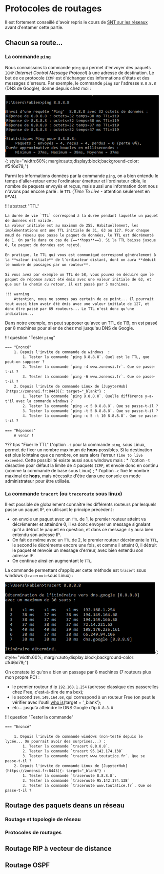 # Protocoles de routages

Il est fortement conseillé d'avoir repris le cours de [SNT sur les réseaux](../../../../SNT/Reseaux/TCP_IP/) avant d'entamer cette partie.

## Chacun sa route...

### La commande `ping`

Nous connaissons la commande `ping` qui permet d'envoyer des paquets `ICMP` (*Internet Control Message Protocol*) à une adresse de destination. Le but de ce protocole `ICMP` est d'échanger des informations d'états et des messages d'erreurs. Par exemple, le commande `ping` sur l'adresse `8.8.8.8` (DNS de Google), donne depuis chez moi :

![Ping1.png](Ping1.png){: style="width:60%; margin:auto;display:block;background-color: #546d78;"}

Parmi les informations données par la commande `ping`, on a bien entendu le temps d'aller-retour entre l'ordinateur émetteur et l'ordinateur cible, le nombre de paquets envoyés et reçus, mais aussi une information dont nous n'avons pas encore parlé : le `TTL` (*Time To Live* - attention seulement en IPV4).

!!! abstract "TTL"

	La durée de vie `TTL` correspond à la durée pendant laquelle un paquet de données est valide. 
	La valeur initiale est au maximum de 255. Habituellement, les implémentations ont une TTL initiale de 31, 63 ou 127. Pour chaque nœud de réseau que passe le paquet de données, le TTL est décrémenté de 1. On parle dans ce cas de {==**hops**==}. Si la TTL baisse jusque 0, le paquet de données est rejeté.

	En pratique, le TTL qui vous est communiqué correspond généralement à la **valeur initiale** de l’ordinateur distant, dont on aura **déduit le nombre de passages par un routeur**.

	Si vous avez par exemple un TTL de 58, vous pouvez en déduire que le paquet de réponse avait été émis avec une valeur initiale de 63, et que sur le chemin du retour, il est passé par 5 machines.
	
	!!! warning
		Attention, nous ne sommes pas certain de ce point... Il pourrait tout aussi bien avoir été émis avec une valeur initiale de 127, et donc être passé par 69 routeurs... Le TTL n'est donc qu'une indication...
		
Dans notre exemple, on peut supposer qu'avec un TTL de 119, on est passé par 8 machines pour aller de chez moi jusqu'au DNS de Google.

!!! question "Tester `ping`"

	=== "Enoncé"
		1. Depuis l'invite de commande de windows  :
			1. Tester la commande `ping 8.8.8.8`. Quel est le TTL, que peut-on supposer ?
			2. Tester la commande `ping -4 www.zonensi.fr`. Que se passe-t-il ?
			3. Tester la commande `ping -6 www.zonensi.fr`. Que se passe-t-il ?
		2. Depuis l'invite de commande Linux de [JupyterHub](https://zonensi.fr:8443){: target="_blank"} :
			1. Tester la commande `ping 8.8.8.8`. Quelle différence y-a-t'il avec la commande windows ?
			2. Tester la commande `ping -c 5 8.8.8.8`. Que se passe-t-il ?
			3. Tester la commande `ping -t 5 8.8.8.8`. Que se passe-t-il ?
			4. Tester la commande `ping -c 5 -t 10 8.8.8.8`. Que se passe-t-il ?
			
	=== "Réponses"
		A venir !
		
??? tips "Fixer le TTL"
	L'option `-t` pour la commande `ping`, sous Linux, permet de fixer un nombre maximum de **hops** possibles. Si la destination est plus lointaine que ce nombre, on aura alors l'erreur `Time to live exceeded`.
	Cette possibilité existe aussi sous windows mais :
	* l'option `-t` désactive poar défaut la limite de 4 paquets `ICMP`, et envoie donc en continu (comme la commande de base sous Linux) ;
	* l'option `-c` fixe le nombre maximal de **hops**, mais nécessite d'être dans une console en mode administrateur pour être utilisée.
	
### La commande `tracert` (ou `traceroute` sous linux)
		
Il est possible de globalement connaître les différents routeurs par lesquels passe un paquet IP, en utilisant le principe précédent :

* on envoie un paquet avec un `TTL` de 1, le premier routeur atteint va décrémenter et atteindre 0, il va donc envoyer un message signalant qu'il a détruit le paquet en question, et dans ce message il y aura bien entendu son adresse IP.
* On fait de même avec un `TTL` de 2, le premier routeur décrémente le `TTL`, le second le décrémente encore une fois, et comme il atteint 0, il détruit le paquet et renvoie un message d'erreur, avec bien entendu son adresse IP.
* On continue ainsi en augmentant le `TTL`.

La commande permettant d'appliquer cette méthode est `tracert` sous windows (`traceroute`sous Linux) :

![Tracert.png](Tracert.png){: style="width:60%; margin:auto;display:block;background-color: #546d78;"}

On constate ici qu'on a bien un passage par 8 machines (7 routeurs plus mon propre PC) :

* le premier routeur d'ip `192.168.1.254` (adresse classique des passerelles chez Free, c'est-à-dire de ma box);
* le second `194.149.164.68`, qui correspond à un routeur Free  (on peut le vérifier avec l'outil [who is](https://www.crawl-tools.com/fr/whois-client/){target = '_blank'};
* etc... jusqu'à atteindre le DNS Google d'ip `8.8.8.8`

!!! question "Tester la commande"

	=== "Enoncé"
	
		1. Depuis l'invite de commande windows (non-testé depuis le lycée... On pourrait avoir des surprises...) :
			1. Tester la commande `tracert 8.8.8.8`.
			2. Tester la commande `tracert 95.142.174.138`
			3. Tester la commande `tracert www.toutatice.fr`. Que se passe-t-il ?
		2. Depuis l'invite de commande Linux de [JupyterHub](https://zonensi.fr:8443){: target="_blank"} :
			1. Tester la commande `traceroute 8.8.8.8`.
			2. Tester la commande `traceroute 95.142.174.138`
			3. Tester la commande `traceroute www.toutatice.fr`. Que se passe-t-il ?

## Routage des paquets deans un réseau

### Routage et topologie de réseau

### Protocoles de routages

## Routage RIP à  vecteur de distance

## Routage OSPF

